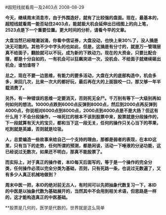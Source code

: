 #超短线就看周一及2403点
2008-08-29

**今天，继续周末消息市，由于外围造好，就有了比较强的盘面。现在，最基本的，超短线就看周一能否站住2403点，能就极大机会延伸出日线图上的向上笔，2523点是下一个重要位置。更大时间的分析，请看今早的文章。**


 


**大盘当然已经暗潮汹涌，你看中信证券，大盘没动，也快上来30%了，没人搞是决无可能的。其他不少中字头的也如此，但是，这搞是有分寸的，就是万一管理层真不给面子，翻脸就可以不玩，成为新的下跌动力。现在的大资金，只要比配合理，都是十分自如的，一有机会可以狂飙突进一次，没机会、不给面子就继续砸出机会，谁怕谁呀？**


 


**总之，现在不要一边思维，有能力的要多活动，大盘在大的底部构造中，机会多多，来回几次，比来一次大的都好玩，最后再在大的上面狠咬一口，那又够一年半载消费了。**


 


**另外，有一种错误的思维一定要消灭，否则死无全尸。千万别有等下一大级别再如何如何的想法。10000点跌到6000点反弹到8000点，然后到2000点再反弹到4000点，你说相对6000点到8000点，2000点到4000点是不是大扬？但这有什么用？不会分段操作，一味死扛的根本不该到股票中来，股票就是分段操作的，下一段就算有天大的宝贝，都和当下这一段无关，任何的操作只关心当下的苹果，吃到就是英雄，否则就是垃圾。**


 


**人，总爱编造一些故事来给自己一个支持的理由，那都是弱者的表现，在本ID这里，只有当下的走势，任何所谓的预测，都是闲谈，活动一下唾液的分泌功能，这已经说过无数次，如果还不明白，那真不能股票了。**


 


**而实际上，对于真正的操作者，本ID每天后面写的，等于是一个操作的完全分类，任何操作必须以完全分类为基础，否则，只有死路一条，也说过无数遍了，又有多少人真正机械地做到？**


 


**周末中医一把，本ID的绝对前无古人，有时间可以先把抽象代数复习一下，本ID的中医是以抽象代数为基础展开的，当然其中不会用到相关术语，但思路是一样的，这才能构造真正的中医基础。**


 


**股票是几何的，医学是代数的，世界就是这么简单